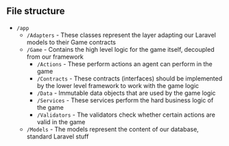 ## File structure

- `/app`
    - `/Adapters` - These classes represent the layer adapting our Laravel models to their Game contracts
    - `/Game` - Contains the high level logic for the game itself, decoupled from our framework
        - `/Actions` - These perform actions an agent can perform in the game
        - `/Contracts` - These contracts (interfaces) should be implemented by the lower level framework to work with the game logic
        - `/Data` - Immutable data objects that are used by the game logic
        - `/Services` - These services perform the hard business logic of the game
        - `/Validators` - The validators check whether certain actions are valid in the game
    - `/Models` - The models represent the content of our database, standard Laravel stuff
